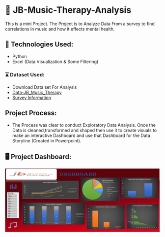 # :musical_note: JB-Music-Therapy-Analysis
This is a mini Project. 
The Project is to Analyze Data From a survey to find correlations in music and how it effects mental health.
## :dizzy: Technologies Used:
* Python
* Excel (Data Visualization & Some Filtering)

### :hourglass: Dataset Used: 
* Download Data set For Analysis
* [Data-JB_Music_Therapy](https://github.com/saifarslan/JB-Music-Therapy-Analysis/tree/master/Data%20Set%20%26%20Survery%20Information)
* [Survey Information](https://github.com/saifarslan/JB-Music-Therapy-Analysis/tree/master/Data%20Set%20%26%20Survery%20Information)

## Project Process: 
* The Process was clear to conduct Exploratory Data Analysis. Once the Data is cleaned,transformed and shaped then use it to create visuals to 
make an interactive Dashboard and use that Dashboard for the Data Storyline (Created in Powerpoint).

## :desktop_computer: Project Dashboard: 
![Image1](https://github.com/saifarslan/JB-Music-Therapy-Analysis/blob/master/Screenshots/Interactive%20Dashboard%20On%20Excel.png?raw=true)
